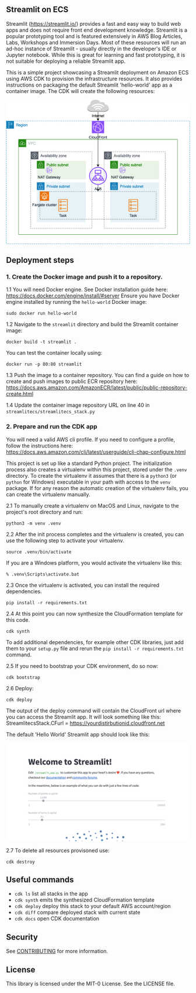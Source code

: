 
## Streamlit on ECS 

Streamlit (https://streamlit.io/) provides a fast and easy way to build web apps and does not require front end development knowledge. Streamlit is a popular prototyping tool and is featured extensively in AWS Blog Articles, Labs, Workshops and Immersion Days. Most of these resources will run an ad-hoc instance of Streamlit - usually directly in the developer's IDE or Jupyter notebook. While this is great for learning and fast prototyping, it is not suitable for deploying a reliable Streamlit app.

This is a simple project showcasing a Streamlit deployment on Amazon ECS using AWS CDK to provision the infrastructure resources. 
It also provides instructions on packaging the default Streamlit 'hello-world' app as a container image. The CDK will create the following resources:

![Architecture](streamlitecs.png)

## Deployment steps

### 1. Create the Docker image and push it to a repository.

1.1 You will need Docker engine. See Docker installation guide here: https://docs.docker.com/engine/install/#server
Ensure you have Docker engine installed by running the `hello-world` Docker image:

```
sudo docker run hello-world
```

1.2 Navigate to the `streamlit` directory and build the Streamlit container image:

```
docker build -t streamlit .
```

You can test the container locally using:

```
docker run -p 80:80 streamlit
```

1.3 Push the image to a container repository. You can find a guide on how to create and push images to public ECR repository here:
https://docs.aws.amazon.com/AmazonECR/latest/public/public-repository-create.html

1.4 Update the container image repository URL on line 40 in `streamlitecs/streamlitecs_stack.py` 

### 2. Prepare and run the CDK app

You will need a valid AWS cli profile. If you need to configure a profile, follow the instructions here:
https://docs.aws.amazon.com/cli/latest/userguide/cli-chap-configure.html

This project is set up like a standard Python project.  The initialization
process also creates a virtualenv within this project, stored under the `.venv`
directory.  To create the virtualenv it assumes that there is a `python3`
(or `python` for Windows) executable in your path with access to the `venv`
package. If for any reason the automatic creation of the virtualenv fails,
you can create the virtualenv manually.

2.1 To manually create a virtualenv on MacOS and Linux, navigate to the project's root directory and run:

```
python3 -m venv .venv
```

2.2 After the init process completes and the virtualenv is created, you can use the following
step to activate your virtualenv.

```
source .venv/bin/activate
```

If you are a Windows platform, you would activate the virtualenv like this:

```
% .venv\Scripts\activate.bat
```

2.3 Once the virtualenv is activated, you can install the required dependencies.

```
pip install -r requirements.txt
```

2.4 At this point you can now synthesize the CloudFormation template for this code.

```
cdk synth
```

To add additional dependencies, for example other CDK libraries, just add
them to your `setup.py` file and rerun the `pip install -r requirements.txt`
command.

2.5 If you need to bootstrap your CDK environment, do so now:

```
cdk bootstrap
```
  
2.6 Deploy: 

```
cdk deploy
```

The output of the deploy command will contain the CloudFront url where you can access the Streamlit app. It will look something like this:
StreamlitecsStack.CFurl = https://yourdistirbutionid.cloudfront.net

The default 'Hello World' Streamlit app should look like this:

![Hello World](hello-world.png)

2.7 To delete all resources provisoned use:

```
cdk destroy
```

## Useful commands

 * `cdk ls`          list all stacks in the app
 * `cdk synth`       emits the synthesized CloudFormation template
 * `cdk deploy`      deploy this stack to your default AWS account/region
 * `cdk diff`        compare deployed stack with current state
 * `cdk docs`        open CDK documentation

## Security

See [CONTRIBUTING](CONTRIBUTING.md#security-issue-notifications) for more information.

## License

This library is licensed under the MIT-0 License. See the LICENSE file.
